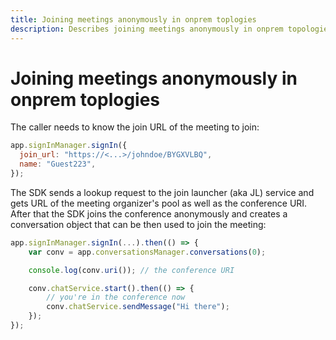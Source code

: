 ```yaml
---
title: Joining meetings anonymously in onprem toplogies
description: Describes joining meetings anonymously in onprem topologies and provides a code example for use with the Web SDK.
---
```

# Joining meetings anonymously in onprem toplogies

The caller needs to know the join URL of the meeting to join:

```js
app.signInManager.signIn({
  join_url: "https://<...>/johndoe/BYGXVLBQ",
  name: "Guest223",
});
```

The SDK sends a lookup request to the join launcher (aka JL) service and gets URL of the meeting organizer's pool as well as the conference URI. After that the SDK joins the conference anonymously and creates a conversation object that can be then used to join the meeting:

```js
app.signInManager.signIn(...).then(() => {
    var conv = app.conversationsManager.conversations(0);

    console.log(conv.uri()); // the conference URI

    conv.chatService.start().then(() => {
        // you're in the conference now
        conv.chatService.sendMessage("Hi there");
    });
});
``` 

